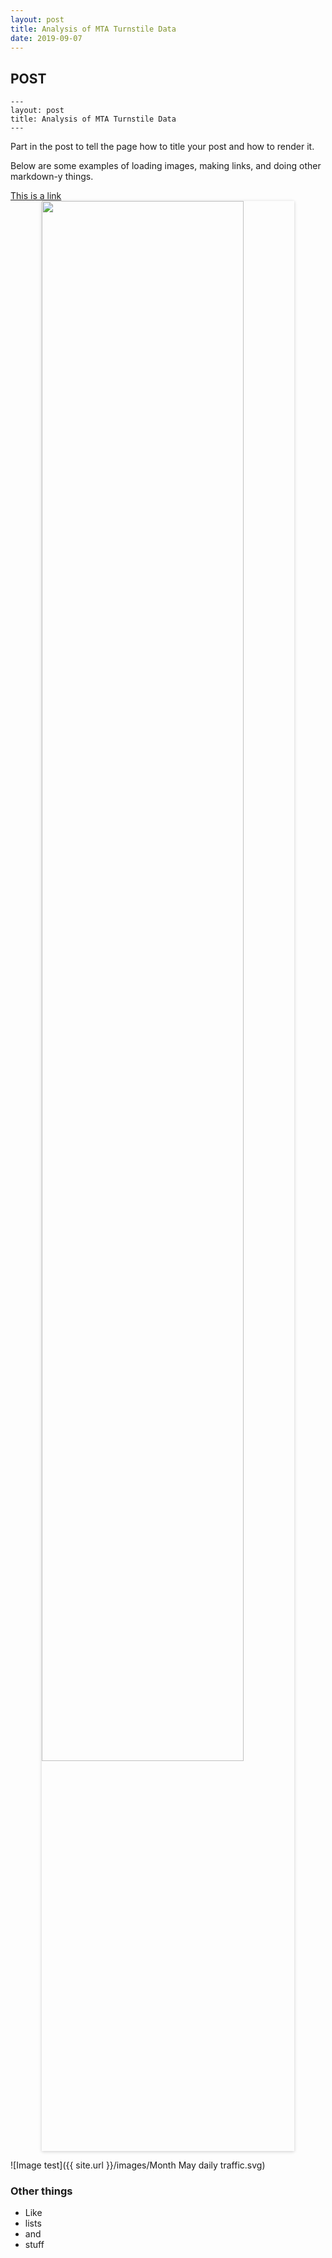 ```yaml
---
layout: post
title: Analysis of MTA Turnstile Data
date: 2019-09-07
---
```


POST
-----

```
---
layout: post
title: Analysis of MTA Turnstile Data
---
```

Part in the post to tell the page how to title your post and how to render it.

Below are some examples of loading images, making links, and doing other
markdown-y things.


[This is a link](http://thisismetis.com)
<img src="{{ site.url }}/images/Month May daily traffic.svg" style="box-shadow: 0 1px 5px 0 rgba(0, 0, 0, 0.2); display: block; margin-left: auto; margin-right: auto; width: 80%; box-shadow: 0 1px 5px 0 rgba(0, 0, 0, 0.2);"/>

![Image test]({{ site.url }}/images/Month May daily traffic.svg)

### Other things
* Like
* lists
* and 
* stuff
